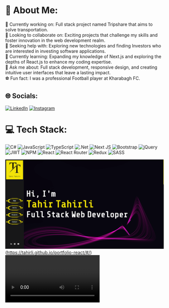 # 💫 About Me:
🔭 Currently working on: Full stack project named Tripshare that aims to solve transportation.<br>
👯 Looking to collaborate on: Exciting projects that challenge my skills and foster innovation in the web development realm.<br>
🤝 Seeking help with: Exploring new technologies and finding Investors who are interested in investing software applications.<br>
🌱 Currently learning: Expanding my knowledge of Next.js and exploring the depths of React.js to enhance my coding expertise.<br>
💬 Ask me about: Full stack development, responsive design, and creating intuitive user interfaces that leave a lasting impact.<br>
⚽️ Fun fact: I was a professional Football player at Kharabagh FC.


## 🌐 Socials:
[![LinkedIn](https://img.shields.io/badge/LinkedIn-%230077B5.svg?logo=linkedin&logoColor=white)](https://linkedin.com/in/tahirli) 
[![Instagram](https://img.shields.io/badge/Instagram-%23E4405F.svg?logo=Instagram&logoColor=white)](https://instagram.com/tahir_tahirli_2002) 

# 💻 Tech Stack:
![C#](https://img.shields.io/badge/c%23-%23239120.svg?style=for-the-badge&logo=c-sharp&logoColor=white) ![JavaScript](https://img.shields.io/badge/javascript-%23323330.svg?style=for-the-badge&logo=javascript&logoColor=%23F7DF1E) ![TypeScript](https://img.shields.io/badge/typescript-%23007ACC.svg?style=for-the-badge&logo=typescript&logoColor=white) ![.Net](https://img.shields.io/badge/.NET-5C2D91?style=for-the-badge&logo=.net&logoColor=white) ![Next JS](https://img.shields.io/badge/Next-black?style=for-the-badge&logo=next.js&logoColor=white) ![Bootstrap](https://img.shields.io/badge/bootstrap-%23563D7C.svg?style=for-the-badge&logo=bootstrap&logoColor=white) ![jQuery](https://img.shields.io/badge/jquery-%230769AD.svg?style=for-the-badge&logo=jquery&logoColor=white) ![JWT](https://img.shields.io/badge/JWT-black?style=for-the-badge&logo=JSON%20web%20tokens) ![NPM](https://img.shields.io/badge/NPM-%23000000.svg?style=for-the-badge&logo=npm&logoColor=white) ![React](https://img.shields.io/badge/react-%2320232a.svg?style=for-the-badge&logo=react&logoColor=%2361DAFB) ![React Router](https://img.shields.io/badge/React_Router-CA4245?style=for-the-badge&logo=react-router&logoColor=white) ![Redux](https://img.shields.io/badge/redux-%23593d88.svg?style=for-the-badge&logo=redux&logoColor=white) ![SASS](https://img.shields.io/badge/SASS-hotpink.svg?style=for-the-badge&logo=SASS&logoColor=white) 

![Portfolio website](<Tahir Tahirli - Brave 24_06_2023 11_33_30.png>)(<https://tahirli.github.io/portfolio-react/#/>)
<video src="./portfolio.mp4" controls title="Title"></video>

<!--
---
[![](https://visitcount.itsvg.in/api?id=TAHIRLI&icon=0&color=0)](https://visitcount.itsvg.in)
## 🏆 GitHub Trophies
![](https://github-profile-trophy.vercel.app/?username=TAHIRLI&theme=radical&no-frame=false&no-bg=false&margin-w=4)
 -->
